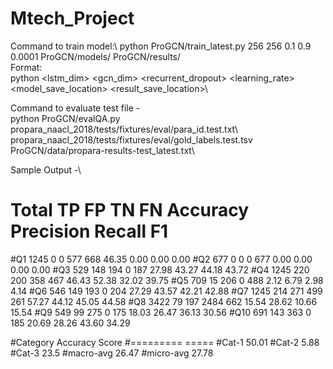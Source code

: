 # Mtech_Project
Command to train model:\ 
python ProGCN/train_latest.py 256 256 0.1 0.9 0.0001 ProGCN/models/ ProGCN/results/\
Format:\
python <filename> <lstm_dim> <gcn_dim> <dropout> <recurrent_dropout> <learning_rate> <model_save_location> <result_save_location>\

Command to evaluate test file -\
python ProGCN/evalQA.py propara_naacl_2018/tests/fixtures/eval/para_id.test.txt\ propara_naacl_2018/tests/fixtures/eval/gold_labels.test.tsv ProGCN/data/propara-results-test_latest.txt\

Sample Output -\

#	Total	TP	FP	TN	FN	Accuracy	Precision	Recall	F1
#Q1	1245	0	0	577	668	46.35	0.00	0.00	0.00
#Q2	677	0	0	0	677	0.00	0.00	0.00	0.00
#Q3	529	148	194	0	187	27.98	43.27	44.18	43.72
#Q4	1245	220	200	358	467	46.43	52.38	32.02	39.75
#Q5	709	15	206	0	488	2.12	6.79	2.98	4.14
#Q6	546	149	193	0	204	27.29	43.57	42.21	42.88
#Q7	1245	214	271	499	261	57.27	44.12	45.05	44.58
#Q8	3422	79	197	2484	662	15.54	28.62	10.66	15.54
#Q9	549	99	275	0	175	18.03	26.47	36.13	30.56
#Q10	691	143	363	0	185	20.69	28.26	43.60	34.29


#Category	Accuracy Score
#=========	=====
#Cat-1		50.01
#Cat-2		5.88
#Cat-3		23.5
#macro-avg	26.47
#micro-avg	27.78
